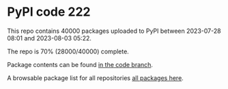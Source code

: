 # PyPI code 222

This repo contains 40000 packages uploaded to PyPI between 
2023-07-28 08:01 and 2023-08-03 05:22.

The repo is 70% (28000/40000) complete.

Package contents can be found [in the code branch](https://github.com/pypi-data/pypi-mirror-222/tree/code/packages).

A browsable package list for all repositories [all packages here](https://pypi-data.github.io/website/repositories/pypi-mirror-222).


